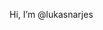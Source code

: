 Hi, I’m @lukasnarjes


<!---
lukasnarjes/lukasnarjes is a ✨ special ✨ repository because its `README.md` (this file) appears on your GitHub profile.
You can click the Preview link to take a look at your changes.
--->
